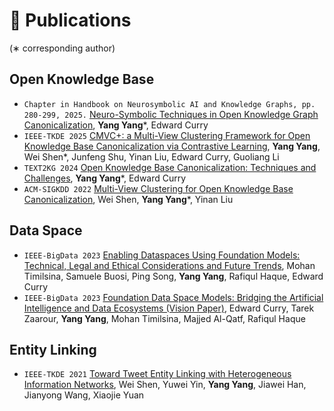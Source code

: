 
# 📝 Publications
(∗ corresponding author)
## Open Knowledge Base
- ``Chapter in Handbook on Neurosymbolic AI and Knowledge Graphs, pp. 280-299, 2025.`` [Neuro-Symbolic Techniques in Open Knowledge Graph Canonicalization](https://ebooks.iospress.nl/volumearticle/72299), **Yang Yang***, Edward Curry
- ``IEEE-TKDE 2025`` [CMVC+: a Multi-View Clustering Framework for Open Knowledge Base Canonicalization via Contrastive Learning](https://drive.google.com/file/d/19y55BQx21IJrOf-jqywshk4yBrQE0ANr/view), **Yang Yang**, Wei Shen*, Junfeng Shu, Yinan Liu, Edward Curry, Guoliang Li
- ``TEXT2KG 2024`` [Open Knowledge Base Canonicalization: Techniques and Challenges](https://ceur-ws.org/Vol-3747/text2kg_paper5.pdf), **Yang Yang***, Edward Curry
- ``ACM-SIGKDD 2022`` [Multi-View Clustering for Open Knowledge Base Canonicalization](https://dl.acm.org/doi/pdf/10.1145/3534678.3539449), Wei Shen, **Yang Yang***, Yinan Liu

## Data Space
- ``IEEE-BigData 2023`` [Enabling Dataspaces Using Foundation Models: Technical, Legal and Ethical Considerations and Future Trends](https://drive.google.com/file/d/1pHXlfak9GEc0Z5LBGY3x7HvKhlbvSFla/view), Mohan Timilsina, Samuele Buosi, Ping Song, **Yang Yang**, Rafiqul Haque, Edward Curry
- ``IEEE-BigData 2023`` [Foundation Data Space Models: Bridging the Artificial Intelligence and Data Ecosystems (Vision Paper)](https://drive.google.com/file/d/1tg188Hmcf2UZfPNU85NgRhaFfhiK_vg5/view), Edward Curry, Tarek Zaarour, **Yang Yang**, Mohan Timilsina, Majjed Al-Qatf, Rafiqul Haque

## Entity Linking
- ``IEEE-TKDE 2021`` [Toward Tweet Entity Linking with Heterogeneous Information Networks](https://drive.google.com/file/d/1OXgXAR6FQsnNHFkYkdKYR9XvXrhDcDja/view), Wei Shen, Yuwei Yin, **Yang Yang**, Jiawei Han, Jianyong Wang, Xiaojie Yuan
